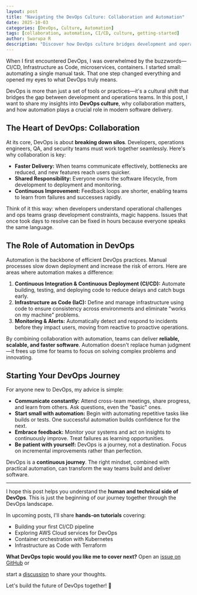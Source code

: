 ```yaml
---
layout: post
title: "Navigating the DevOps Culture: Collaboration and Automation"
date: 2025-10-03
categories: [DevOps, Culture, Automation]
tags: [collaboration, automation, CI/CD, culture, getting-started]
author: Swarupa R
description: "Discover how DevOps culture bridges development and operations through collaboration and automation. Learn practical steps to start your DevOps journey."
---
```


When I first encountered DevOps, I was overwhelmed by the buzzwords—CI/CD, Infrastructure as Code, microservices, containers. I started small: automating a single manual task. That one step changed everything and opened my eyes to what DevOps truly means.

DevOps is more than just a set of tools or practices—it's a cultural shift that bridges the gap between development and operations teams. In this post, I want to share my insights into **DevOps culture**, why collaboration matters, and how automation plays a crucial role in modern software delivery.

## The Heart of DevOps: Collaboration

At its core, DevOps is about **breaking down silos**. Developers, operations engineers, QA, and security teams must work together seamlessly. Here's why collaboration is key:

- **Faster Delivery:** When teams communicate effectively, bottlenecks are reduced, and new features reach users quicker.  
- **Shared Responsibility:** Everyone owns the software lifecycle, from development to deployment and monitoring.  
- **Continuous Improvement:** Feedback loops are shorter, enabling teams to learn from failures and successes rapidly.

Think of it this way: when developers understand operational challenges and ops teams grasp development constraints, magic happens. Issues that once took days to resolve can be fixed in hours because everyone speaks the same language.

## The Role of Automation in DevOps

Automation is the backbone of efficient DevOps practices. Manual processes slow down deployment and increase the risk of errors. Here are areas where automation makes a difference:

1. **Continuous Integration & Continuous Deployment (CI/CD):** Automate building, testing, and deploying code to reduce delays and catch bugs early.  
2. **Infrastructure as Code (IaC):** Define and manage infrastructure using code to ensure consistency across environments and eliminate "works on my machine" problems.  
3. **Monitoring & Alerts:** Automatically detect and respond to incidents before they impact users, moving from reactive to proactive operations.  

By combining collaboration with automation, teams can deliver **reliable, scalable, and faster software**. Automation doesn't replace human judgment—it frees up time for teams to focus on solving complex problems and innovating.

## Starting Your DevOps Journey

For anyone new to DevOps, my advice is simple:

- **Communicate constantly:** Attend cross-team meetings, share progress, and learn from others. Ask questions, even the "basic" ones.  
- **Start small with automation:** Begin with automating repetitive tasks like builds or tests. One successful automation builds confidence for the next.  
- **Embrace feedback:** Monitor your systems and act on insights to continuously improve. Treat failures as learning opportunities.  
- **Be patient with yourself:** DevOps is a journey, not a destination. Focus on incremental improvements rather than perfection.

DevOps is a **continuous journey**. The right mindset, combined with practical automation, can transform the way teams build and deliver software.

---

I hope this post helps you understand the **human and technical side of DevOps**. This is just the beginning of our journey together through the DevOps landscape.

In upcoming posts, I'll share **hands-on tutorials** covering:
- Building your first CI/CD pipeline
- Exploring AWS Cloud services for DevOps
- Container orchestration with Kubernetes
- Infrastructure as Code with Terraform

**What DevOps topic would you like me to cover next?** 
Open an [issue on GitHub](https://github.com/swaruparavi/neoopsverse/issues)    or 

start a [discussion](https://github.com/swaruparavi/neoopsverse/discussions) to share your thoughts.

Let's build the future of DevOps together! 🚀